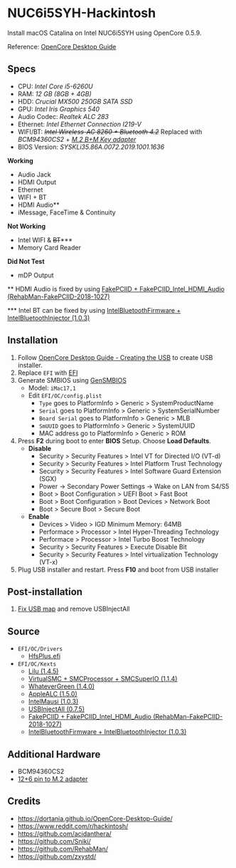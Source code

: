 # NUC6i5SYH-Hackintosh
Install macOS Catalina on Intel NUC6i5SYH using OpenCore 0.5.9.

Reference: [OpenCore Desktop Guide](https://dortania.github.io/OpenCore-Desktop-Guide/)

## Specs
- CPU: *Intel Core i5-6260U*
- RAM: *12 GB (8GB + 4GB)*
- HDD: *Crucial MX500 250GB SATA SSD*
- GPU: *Intel Iris Graphics 540*
- Audio Codec: *Realtek ALC 283*
- Ethernet: *Intel Ethernet Connection I219-V*
- WIFI/BT: ~~*Intel Wireless-AC 8260 + Bluetooth 4.2*~~ Replaced with *BCM94360CS2* + *[M.2 B+M Key adapter](https://imgur.com/LKzHL8V)*
- BIOS Version: *SYSKLi35.86A.0072.2019.1001.1636*

**Working**
- Audio Jack
- HDMI Output
- Ethernet
- WIFI + BT
- HDMI Audio**
- iMessage, FaceTime & Continuity

**Not Working**
- Intel WIFI & ~~BT~~***
- Memory Card Reader

**Did Not Test**
- mDP Output

** HDMI Audio is fixed by using [FakePCIID + FakePCIID_Intel_HDMI_Audio (RehabMan-FakePCIID-2018-1027)](https://github.com/RehabMan/OS-X-Fake-PCI-ID)

*** Intel BT can be fixed by using [IntelBluetoothFirmware + IntelBluetoothInjector (1.0.3)](https://github.com/zxystd/IntelBluetoothFirmware/releases)

## Installation
1. Follow [OpenCore Desktop Guide - Creating the USB](https://dortania.github.io/OpenCore-Desktop-Guide/installer-guide/) to create USB installer.
2. Replace `EFI` with [EFI](asdsa)
3. Generate SMBIOS using [GenSMBIOS](https://github.com/corpnewt/GenSMBIOS)
   - Model: `iMac17,1`
   - Edit `EFI/OC/config.plist`
     - `Type` goes to PlatformInfo > Generic > SystemProductName
     - `Serial` goes to PlatformInfo > Generic > SystemSerialNumber
     - `Board Serial` goes to PlatformInfo > Generic > MLB
     - `SmUUID` goes to PlatformInfo > Generic > SystemUUID
     - MAC address go to PlatformInfo > Generic > ROM
4. Press **F2** during boot to enter **BIOS** Setup. Choose **Load Defaults**.
   - **Disable**
     - Security > Security Features > Intel VT for Directed I/O (VT-d)
     - Security > Security Features > Intel Platform Trust Technology
     - Security > Security Features > Intel Software Guard Extension (SGX)
     - Power -> Secondary Power Settings -> Wake on LAN from S4/S5
     - Boot > Boot Configuration > UEFI Boot > Fast Boot
     - Boot > Boot Configuration > Boot Devices > Network Boot
     - Boot > Secure Boot > Secure Boot
   - **Enable**
     - Devices > Video > IGD Minimum Memory: 64MB
     - Performace > Processor > Intel Hyper-Threading Technology
     - Performace > Processor > Intel Turbo Boost Technology
     - Security > Security Features > Execute Disable Bit
     - Security > Security Features > Intel virtualization Technology (VT-x)
5. Plug USB installer and restart. Press **F10** and boot from USB installer

## Post-installation
1. [Fix USB map](https://dortania.github.io/USB-Map-Guide/intel-mapping/intel.html) and remove USBInjectAll

## Source
- `EFI/OC/Drivers`
  - [HfsPlus.efi](https://github.com/acidanthera/OcBinaryData/blob/master/Drivers/HfsPlus.efi)
- `EFI/OC/Kexts`
  - [Lilu (1.4.5)](https://github.com/acidanthera/Lilu/releases)
  - [VirtualSMC + SMCProcessor + SMCSuperIO (1.1.4)](https://github.com/acidanthera/VirtualSMC/releases)
  - [WhateverGreen (1.4.0)](https://github.com/acidanthera/WhateverGreen/releases)
  - [AppleALC (1.5.0)](https://github.com/acidanthera/AppleALC/releases)
  - [IntelMausi (1.0.3)](https://github.com/acidanthera/IntelMausi/releases)
  - [USBInjectAll (0.7.5)](https://github.com/Sniki/OS-X-USB-Inject-All/releases)
  - [FakePCIID + FakePCIID_Intel_HDMI_Audio (RehabMan-FakePCIID-2018-1027)](https://github.com/RehabMan/OS-X-Fake-PCI-ID)
  - [IntelBluetoothFirmware + IntelBluetoothInjector (1.0.3)](https://github.com/zxystd/IntelBluetoothFirmware/releases)

## Additional Hardware
- BCM94360CS2
- [12+6 pin to M.2 adapter](https://www.aliexpress.com/item/4000494260199.html)

## Credits
- https://dortania.github.io/OpenCore-Desktop-Guide/
- https://www.reddit.com/r/hackintosh/
- https://github.com/acidanthera/
- https://github.com/Sniki/
- https://github.com/RehabMan/
- https://github.com/zxystd/






